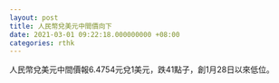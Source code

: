 ```yaml
---
layout: post
title: 人民幣兌美元中間價向下
date: 2021-03-01 09:22:18.000000000 +08:00
categories: rthk
---
```


人民幣兌美元中間價報6.4754元兌1美元，跌41點子，創1月28日以來低位。
